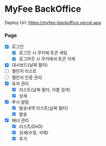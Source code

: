 # MyFee BackOffice

Deploy Url: https://myfee-backoffice.vercel.app

### Page

- [x] 로그인
  - [x] 로그인 시 쿠키에 토큰 세팅
  - [x] 로그아웃 시 쿠키에서 토큰 삭제
- [x] 대시보드(날짜 필터)
- [ ] 챌린지 리스트
- [ ] 챌린지 인증 관리
- [x] 유저 관리
  - [x] 리스트(날짜 필터, 이름 검색)
  - [x] 상세
- [x] 푸시 알림
  - [x] 발송내역 리스트(날짜 필터)
  - [x] 발송
- [x] 배너 관리
  - [x] 리스트(DnD)
  - [x] 상세(수정, 삭제)
  - [x] 추가

